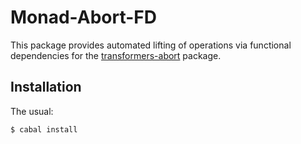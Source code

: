 Monad-Abort-FD
===========
This package provides automated lifting of operations via functional
dependencies for the [transformers-abort][transformers-abort] package.

[transformers-abort]: http://hackage.haskell.org/package/transformers-abort

Installation
------------
The usual:

	$ cabal install

